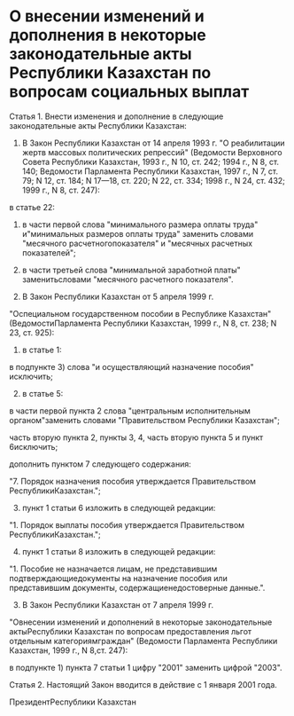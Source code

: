 # О внесении изменений и дополнения в некоторые законодательные акты Республики Казахстан по вопросам социальных выплат

Статья 1. Внести изменения и дополнение в следующие законодательные акты Республики Казахстан:

1. В Закон Республики Казахстан от 14 апреля 1993 г. "О реабилитации жертв массовых политических репрессий" (Ведомости Верховного Совета Республики Казахстан, 1993 г., N 10, ст. 242; 1994 г., N 8, ст. 140; Ведомости Парламента Республики Казахстан, 1997 г., N 7, ст. 79; N 12, ст. 184; N 17—18, ст. 220; N 22, ст. 334; 1998 г., N 24, ст. 432; 1999 г., N 8, ст. 247):

в статье 22:

1) в части первой слова "минимального размера оплаты труда" и"минимальных размеров оплаты труда" заменить словами "месячного расчетногопоказателя" и "месячных расчетных показателей";

2) в части третьей слова "минимальной заработной платы" заменитьсловами "месячного расчетного показателя".

2. В Закон Республики Казахстан от 5 апреля 1999 г.

"Оспециальном государственном пособии в Республике Казахстан" (ВедомостиПарламента Республики Казахстан, 1999 г., N 8, ст. 238; N 23, ст. 925):

1) в статье 1:

в подпункте 3) слова "и осуществляющий назначение пособия" исключить;

2) в статье 5:

в части первой пункта 2 слова "центральным исполнительным органом"заменить словами "Правительством Республики Казахстан";

часть вторую пункта 2, пункты 3, 4, часть вторую пункта 5 и пункт 6исключить;

дополнить пунктом 7 следующего содержания:

"7. Порядок назначения пособия утверждается Правительством РеспубликиКазахстан.";

3) пункт 1 статьи 6 изложить в следующей редакции:

"1. Порядок выплаты пособия утверждается Правительством РеспубликиКазахстан.";

4) пункт 1 статьи 8 изложить в следующей редакции:

"1. Пособие не назначается лицам, не представившим подтверждающиедокументы на назначение пособия или представившим документы, содержащиенедостоверные данные.".

3. В Закон Республики Казахстан от 7 апреля 1999 г.

"Овнесении изменений и дополнений в некоторые законодательные актыРеспублики Казахстан по вопросам предоставления льгот отдельным категориямграждан" (Ведомости Парламента Республики Казахстан, 1999 г., N 8,ст. 247):

в подпункте 1) пункта 7 статьи 1 цифру "2001" заменить цифрой "2003".

Статья 2. Настоящий Закон вводится в действие с 1 января 2001 года.

ПрезидентРеспублики Казахстан

